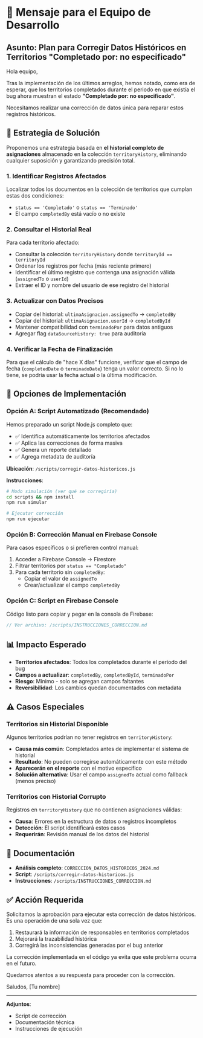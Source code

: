 # 📧 Mensaje para el Equipo de Desarrollo

## Asunto: Plan para Corregir Datos Históricos en Territorios "Completado por: no especificado"

Hola equipo,

Tras la implementación de los últimos arreglos, hemos notado, como era de esperar, que los territorios completados durante el periodo en que existía el bug ahora muestran el estado **"Completado por: no especificado"**.

Necesitamos realizar una corrección de datos única para reparar estos registros históricos.

## 🎯 Estrategia de Solución

Proponemos una estrategia basada en **el historial completo de asignaciones** almacenado en la colección `territoryHistory`, eliminando cualquier suposición y garantizando precisión total.

### 1. Identificar Registros Afectados
Localizar todos los documentos en la colección de territorios que cumplan estas dos condiciones:
- `status == 'Completado'` o `status == 'Terminado'`
- El campo `completedBy` está vacío o no existe

### 2. Consultar el Historial Real
Para cada territorio afectado:
- Consultar la colección `territoryHistory` donde `territoryId == territoryId`
- Ordenar los registros por fecha (más reciente primero)
- Identificar el último registro que contenga una asignación válida (`assignedTo` o `userId`)
- Extraer el ID y nombre del usuario de ese registro del historial

### 3. Actualizar con Datos Precisos
- Copiar del historial: `ultimaAsignacion.assignedTo` → `completedBy`
- Copiar del historial: `ultimaAsignacion.userId` → `completedById`
- Mantener compatibilidad con `terminadoPor` para datos antiguos
- Agregar flag `dataSourceHistory: true` para auditoría

### 4. Verificar la Fecha de Finalización
Para que el cálculo de "hace X días" funcione, verificar que el campo de fecha (`completedDate` o `terminadoDate`) tenga un valor correcto. Si no lo tiene, se podría usar la fecha actual o la última modificación.

## 🚀 Opciones de Implementación

### Opción A: Script Automatizado (Recomendado)
Hemos preparado un script Node.js completo que:
- ✅ Identifica automáticamente los territorios afectados
- ✅ Aplica las correcciones de forma masiva
- ✅ Genera un reporte detallado
- ✅ Agrega metadata de auditoría

**Ubicación**: `/scripts/corregir-datos-historicos.js`

**Instrucciones**:
```bash
# Modo simulación (ver qué se corregiría)
cd scripts && npm install
npm run simular

# Ejecutar corrección
npm run ejecutar
```

### Opción B: Corrección Manual en Firebase Console
Para casos específicos o si prefieren control manual:
1. Acceder a Firebase Console → Firestore
2. Filtrar territorios por `status == "Completado"`
3. Para cada territorio sin `completedBy`:
   - Copiar el valor de `assignedTo`
   - Crear/actualizar el campo `completedBy`

### Opción C: Script en Firebase Console
Código listo para copiar y pegar en la consola de Firebase:
```javascript
// Ver archivo: /scripts/INSTRUCCIONES_CORRECCION.md
```

## 📊 Impacto Esperado

- **Territorios afectados**: Todos los completados durante el período del bug
- **Campos a actualizar**: `completedBy`, `completedById`, `terminadoPor`
- **Riesgo**: Mínimo - solo se agregan campos faltantes
- **Reversibilidad**: Los cambios quedan documentados con metadata

## ⚠️ Casos Especiales

### Territorios sin Historial Disponible
Algunos territorios podrían no tener registros en `territoryHistory`:
- **Causa más común**: Completados antes de implementar el sistema de historial
- **Resultado**: No pueden corregirse automáticamente con este método
- **Aparecerán en el reporte** con el motivo específico
- **Solución alternativa**: Usar el campo `assignedTo` actual como fallback (menos preciso)

### Territorios con Historial Corrupto
Registros en `territoryHistory` que no contienen asignaciones válidas:
- **Causa**: Errores en la estructura de datos o registros incompletos
- **Detección**: El script identificará estos casos
- **Requerirán**: Revisión manual de los datos del historial

## 📝 Documentación

- **Análisis completo**: `CORRECCION_DATOS_HISTORICOS_2024.md`
- **Script**: `/scripts/corregir-datos-historicos.js`
- **Instrucciones**: `/scripts/INSTRUCCIONES_CORRECCION.md`

## ✅ Acción Requerida

Solicitamos la aprobación para ejecutar esta corrección de datos históricos. Es una operación de una sola vez que:
1. Restaurará la información de responsables en territorios completados
2. Mejorará la trazabilidad histórica
3. Corregirá las inconsistencias generadas por el bug anterior

La corrección implementada en el código ya evita que este problema ocurra en el futuro.

Quedamos atentos a su respuesta para proceder con la corrección.

Saludos,
[Tu nombre]

---

**Adjuntos**:
- Script de corrección
- Documentación técnica
- Instrucciones de ejecución 